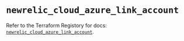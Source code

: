 # `newrelic_cloud_azure_link_account`

Refer to the Terraform Registory for docs: [`newrelic_cloud_azure_link_account`](https://registry.terraform.io/providers/newrelic/newrelic/3.25.2/docs/resources/cloud_azure_link_account).
